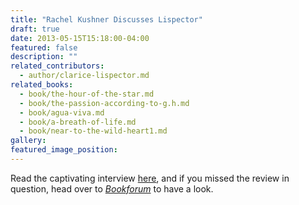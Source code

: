 ```yaml
---
title: "Rachel Kushner Discusses Lispector"
draft: true
date: 2013-05-15T15:18:00-04:00
featured: false
description: ""
related_contributors:
  - author/clarice-lispector.md
related_books:
  - book/the-hour-of-the-star.md
  - book/the-passion-according-to-g.h.md
  - book/agua-viva.md
  - book/a-breath-of-life.md
  - book/near-to-the-wild-heart1.md
gallery:
featured_image_position: 
---
```


Read the captivating interview [here](http://www.salon.com/2013/05/15/rachel_kushner_i_am_writing_for_pleasure_partner/singleton/), and if you missed the review in question, head over to [_Bookforum_](http://www.bookforum.com/inprint/019_04/10575) to have a look. 

